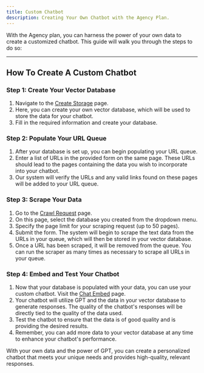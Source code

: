 ```yaml
---
title: Custom Chatbot
description: Creating Your Own Chatbot with the Agency Plan.
---
```


With the Agency plan, you can harness the power of your own data to create a customized chatbot. This guide will walk you through the steps to do so:

---

## **How To Create A Custom Chatbot**

### **Step 1: Create Your Vector Database**

1. Navigate to the [Create Storage](https://idreamofai.com/create-storage) page.
2. Here, you can create your own vector database, which will be used to store the data for your chatbot.
3. Fill in the required information and create your database.

### **Step 2: Populate Your URL Queue**

1. After your database is set up, you can begin populating your URL queue.
2. Enter a list of URLs in the provided form on the same page. These URLs should lead to the pages containing the data you wish to incorporate into your chatbot.
3. Our system will verify the URLs and any valid links found on these pages will be added to your URL queue.

### **Step 3: Scrape Your Data**

1. Go to the [Crawl Request](https://idreamofai.com/crawl-request) page.
2. On this page, select the database you created from the dropdown menu.
3. Specify the page limit for your scraping request (up to 50 pages).
4. Submit the form. The system will begin to scrape the text data from the URLs in your queue, which will then be stored in your vector database.
5. Once a URL has been scraped, it will be removed from the queue. You can run the scraper as many times as necessary to scrape all URLs in your queue.

### **Step 4: Embed and Test Your Chatbot**

1. Now that your database is populated with your data, you can use your custom chatbot. Visit the [Chat Embed](https://idreamofai.com/chat-embed) page.
2. Your chatbot will utilize GPT and the data in your vector database to generate responses. The quality of the chatbot's responses will be directly tied to the quality of the data used.
3. Test the chatbot to ensure that the data is of good quality and is providing the desired results.
4. Remember, you can add more data to your vector database at any time to enhance your chatbot's performance.

With your own data and the power of GPT, you can create a personalized chatbot that meets your unique needs and provides high-quality, relevant responses.
